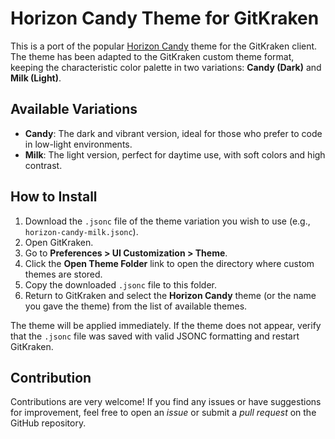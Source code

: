 # Horizon Candy Theme for GitKraken

This is a port of the popular [Horizon Candy](https://marketplace.visualstudio.com/items?itemName=Henriquehnnm.horizon-candy) theme for the GitKraken client. The theme has been adapted to the GitKraken custom theme format, keeping the characteristic color palette in two variations: **Candy (Dark)** and **Milk (Light)**.

## Available Variations

* **Candy**: The dark and vibrant version, ideal for those who prefer to code in low-light environments.
* **Milk**: The light version, perfect for daytime use, with soft colors and high contrast.

## How to Install

1. Download the `.jsonc` file of the theme variation you wish to use (e.g., `horizon-candy-milk.jsonc`).
2. Open GitKraken.
3. Go to **Preferences > UI Customization > Theme**.
4. Click the **Open Theme Folder** link to open the directory where custom themes are stored.
5. Copy the downloaded `.jsonc` file to this folder.
6. Return to GitKraken and select the **Horizon Candy** theme (or the name you gave the theme) from the list of available themes.

The theme will be applied immediately. If the theme does not appear, verify that the `.jsonc` file was saved with valid JSONC formatting and restart GitKraken.

## Contribution

Contributions are very welcome! If you find any issues or have suggestions for improvement, feel free to open an *issue* or submit a *pull request* on the GitHub repository.
